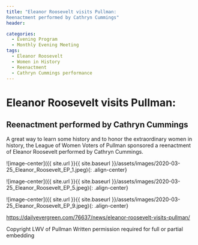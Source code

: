 ```yaml
---
title: "Eleanor Roosevelt visits Pullman:
Reenactment performed by Cathryn Cummings"
header:

categories:
  - Evening Program
  - Monthly Evening Meeting
tags:
  - Eleanor Roosevelt
  - Women in History
  - Reenactment
  - Cathryn Cummings performance
---
```


# Eleanor Roosevelt visits Pullman:
## Reenactment performed by Cathryn Cummings

A great way to learn some history and to honor the extraordinary women in history, the League of Women Voters of Pullman sponsored a reenactment of Eleanor Roosevelt performed by Cathryn Cummings.


![image-center]({{ site.url }}{{ site.baseurl }}/assets/images/2020-03-25_Eleanor_Roosevelt_EP_1.jpeg){: .align-center}

![image-center]({{ site.url }}{{ site.baseurl }}/assets/images/2020-03-25_Eleanor_Roosevelt_EP_5.jpeg){: .align-center}

![image-center]({{ site.url }}{{ site.baseurl }}/assets/images/2020-03-25_Eleanor_Roosevelt_EP_9.jpeg){: .align-center}

https://dailyevergreen.com/76637/news/eleanor-roosevelt-visits-pullman/ 

Copyright LWV of Pullman
Written permission required for full or partial embedding

<!---change the title to whatever you want the post to be titled
change the ID out to the end of the youtube link https://youtu.be/r61ARK4Qv9c -->
